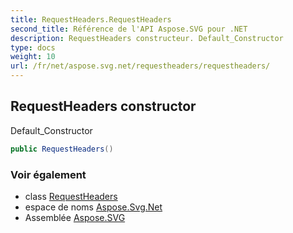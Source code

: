 ```yaml
---
title: RequestHeaders.RequestHeaders
second_title: Référence de l'API Aspose.SVG pour .NET
description: RequestHeaders constructeur. Default_Constructor
type: docs
weight: 10
url: /fr/net/aspose.svg.net/requestheaders/requestheaders/
---
```

## RequestHeaders constructor

Default_Constructor

```csharp
public RequestHeaders()
```

### Voir également

* class [RequestHeaders](../)
* espace de noms [Aspose.Svg.Net](../../requestheaders/)
* Assemblée [Aspose.SVG](../../../)


